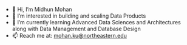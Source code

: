 - 👋 Hi, I’m Midhun Mohan
- 👀 I’m interested in building and scaling Data Products
- 🌱 I’m currently learning Advanced Data Sciences and Architectures along with Data Management and Database Design
- 📫 Reach me at: <a href = "mailto: mohan.ku@northeastern.edu">mohan.ku@northeastern.edu</a>

<!---
midhunmohank/midhunmohank is a ✨ special ✨ repository because its `README.md` (this file) appears on your GitHub profile.
You can click the Preview link to take a look at your changes.
--->
